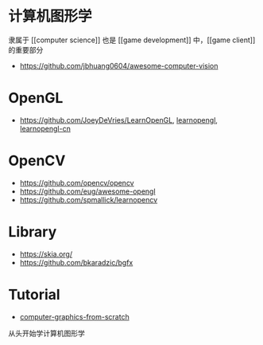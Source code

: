 # 计算机图形学
隶属于 [[computer science]] 也是 [[game development]] 中，[[game client]] 的重要部分
- https://github.com/jbhuang0604/awesome-computer-vision


# OpenGL
- https://github.com/JoeyDeVries/LearnOpenGL, [learnopengl](https://learnopengl.com/), [learnopengl-cn](https://learnopengl-cn.github.io/)


# OpenCV
- https://github.com/opencv/opencv
- https://github.com/eug/awesome-opengl
- https://github.com/spmallick/learnopencv


# Library
- https://skia.org/
- https://github.com/bkaradzic/bgfx

# Tutorial

- [computer-graphics-from-scratch](https://www.gabrielgambetta.com/computer-graphics-from-scratch/introduction.html)

从头开始学计算机图形学
